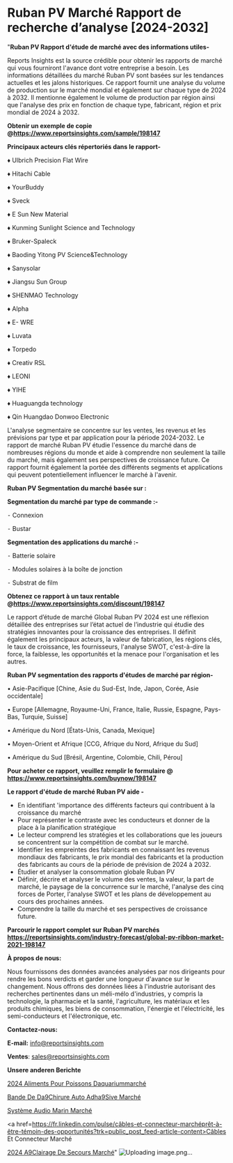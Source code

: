 # Ruban PV Marché Rapport de recherche d’analyse [2024-2032]

"<strong>Ruban PV Rapport d'étude de marché avec des informations utiles-</strong>

Reports Insights est la source crédible pour obtenir les rapports de marché qui vous fourniront l'avance dont votre entreprise a besoin. Les informations détaillées du marché Ruban PV sont basées sur les tendances actuelles et les jalons historiques. Ce rapport fournit une analyse du volume de production sur le marché mondial et également sur chaque type de 2024 à 2032. Il mentionne également le volume de production par région ainsi que l'analyse des prix en fonction de chaque type, fabricant, région et prix mondial de 2024 à 2032.

<strong><b>Obtenir un exemple de copie @</b></strong><a href=https://www.reportsinsights.com/sample/198147><strong><b>https://www.reportsinsights.com/sample/198147</b></strong></a>

<b>Principaux acteurs clés répertoriés dans le rapport-</b>

<b> </b>♦ Ulbrich Precision Flat Wire

♦ Hitachi Cable

♦ YourBuddy

♦ Sveck

♦ E Sun New Material

♦ Kunming Sunlight Science and Technology

♦ Bruker-Spaleck

♦ Baoding Yitong PV Science&Technology

♦ Sanysolar

♦ Jiangsu Sun Group

♦ SHENMAO Technology

♦ Alpha

♦ E- WRE

♦ Luvata

♦ Torpedo

♦ Creativ RSL

♦ LEONI

♦ YIHE

♦ Huaguangda technology

♦ Qin Huangdao Donwoo Electronic

L'analyse segmentaire se concentre sur les ventes, les revenus et les prévisions par type et par application pour la période 2024-2032. Le rapport de marché Ruban PV étudie l'essence du marché dans de nombreuses régions du monde et aide à comprendre non seulement la taille du marché, mais également ses perspectives de croissance future. Ce rapport fournit également la portée des différents segments et applications qui peuvent potentiellement influencer le marché à l'avenir.

<strong>Ruban PV Segmentation du marché basée sur :</strong>

<strong>Segmentation du marché par type de commande :-</strong>

⁃ Connexion

⁃ Bustar

<strong>Segmentation des applications du marché :-</strong>

⁃ Batterie solaire

⁃ Modules solaires à la boîte de jonction

⁃ Substrat de film

<strong><b>Obtenez ce rapport à un taux rentable @</b></strong><a href=https://www.reportsinsights.com/discount/198147><strong><b>https://www.reportsinsights.com/discount/198147</b></strong></a>

Le rapport d’étude de marché Global Ruban PV 2024 est une réflexion détaillée des entreprises sur l’état actuel de l’industrie qui étudie des stratégies innovantes pour la croissance des entreprises. Il définit également les principaux acteurs, la valeur de fabrication, les régions clés, le taux de croissance, les fournisseurs, l'analyse SWOT, c'est-à-dire la force, la faiblesse, les opportunités et la menace pour l'organisation et les autres.

<strong>Ruban PV segmentation des rapports d'études de marché par région-</strong>

• Asie-Pacifique [Chine, Asie du Sud-Est, Inde, Japon, Corée, Asie occidentale]

• Europe [Allemagne, Royaume-Uni, France, Italie, Russie, Espagne, Pays-Bas, Turquie, Suisse]

• Amérique du Nord [États-Unis, Canada, Mexique]

• Moyen-Orient et Afrique [CCG, Afrique du Nord, Afrique du Sud]

• Amérique du Sud [Brésil, Argentine, Colombie, Chili, Pérou]

<strong>Pour acheter ce rapport, veuillez remplir le formulaire @   <a href=https://www.reportsinsights.com/buynow/198147>https://www.reportsinsights.com/buynow/198147</a></strong>

<strong>Le rapport d'étude de marché Ruban PV aide -</strong>
<ul>
  <li>En identifiant 'importance des différents facteurs qui contribuent à la croissance du marché</li>
  <li>Pour représenter le contraste avec les conducteurs et donner de la place à la planification stratégique</li>
  <li>Le lecteur comprend les stratégies et les collaborations que les joueurs se concentrent sur la compétition de combat sur le marché.</li>
  <li>Identifier les empreintes des fabricants en connaissant les revenus mondiaux des fabricants, le prix mondial des fabricants et la production des fabricants au cours de la période de prévision de 2024 à 2032.</li>
  <li>Étudier et analyser la consommation globale Ruban PV</li>
  <li>Définir, décrire et analyser le volume des ventes, la valeur, la part de marché, le paysage de la concurrence sur le marché, l'analyse des cinq forces de Porter, l'analyse SWOT et les plans de développement au cours des prochaines années.</li>
  <li>Comprendre la taille du marché et ses perspectives de croissance future.</li>
</ul>

<strong>Parcourir le rapport complet sur Ruban PV marchés <a href=https://reportsinsights.com/industry-forecast/global-pv-ribbon-market-2021-198147>https://reportsinsights.com/industry-forecast/global-pv-ribbon-market-2021-198147</a></strong>

<strong>À propos de nous:</strong>

Nous fournissons des données avancées analysées par nos dirigeants pour rendre les bons verdicts et garder une longueur d'avance sur le changement. Nous offrons des données liées à l'industrie autorisant des recherches pertinentes dans un méli-mélo d'industries, y compris la technologie, la pharmacie et la santé, l'agriculture, les matériaux et les produits chimiques, les biens de consommation, l'énergie et l'électricité, les semi-conducteurs et l'électronique, etc.

<strong>Contactez-nous:</strong>

<strong>E-mail:</strong> <a href=mailto:info@reportsinsights.com>info@reportsinsights.com</a>

<strong>Ventes</strong>: <a href=mailto:sales@reportsinsights.com>sales@reportsinsights.com</a>

<strong>Unsere anderen Berichte</strong>

<a href=https://www.linkedin.com/pulse/2024-aliments-pour-poissons-daquariummarch%C3%A9-jbi4c/>2024 Aliments Pour Poissons Daquariummarché</a>

<a href=https://www.linkedin.com/pulse/bande-de-d%C3%A9chirure-auto-adh%C3%A9sive-march%C3%A9-la-evauc/>Bande De Da9Chirure Auto Adha9Sive Marché</a>

<a href=https://www.linkedin.com/pulse/système-audio-marin-marché-progrès-technologiques-yhkac/>Système Audio Marin Marché</a>

<a href=https://fr.linkedin.com/pulse/câbles-et-connecteur-marchéprêt-à-être-témoin-des-opportunités?trk=public_post_feed-article-content>Câbles Et Connecteur Marché</a>

<a href=https://www.linkedin.com/pulse/2024-%C3%A9clairage-de-secours-march%C3%A9-informations-npd6f/>2024 A9Clairage De Secours Marché</a>"
![Uploading image.png…]()
